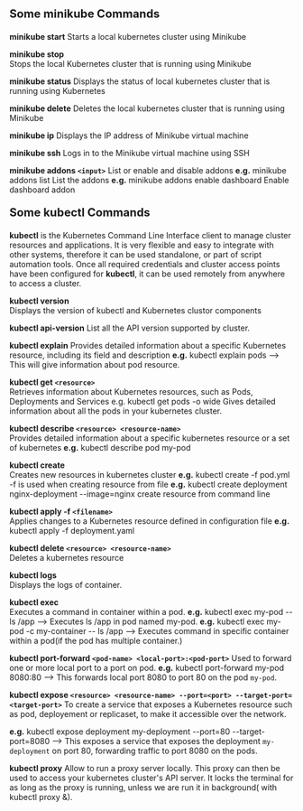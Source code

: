 <p style="font-size: 20px;"><b>Some minikube Commands</b></p>

**minikube start**
Starts a local kubernetes cluster using Minikube

**minikube stop**	
Stops the local Kubernetes cluster that is running using Minikube

**minikube status**
Displays the status of local kubernetes cluster that is running using Kubernetes

**minikube delete**
Deletes the local kubernetes cluster that is running using Minikube

**minikube ip**
Displays the IP address of Minikube virtual machine

**minikube ssh**
Logs in to the Minikube virtual machine using SSH

**minikube addons `<input>`**
List or enable and disable addons
**e.g.** minikube addons list       List the addons
**e.g.** minikube addons enable dashboard       Enable dashboard addon



<p style="font-size: 20px;"><b>Some kubectl Commands</b></p>
<b>kubectl</b> is the Kubernetes Command Line Interface client to manage cluster resources and applications. It is very flexible and easy to integrate with other systems, therefore it can be used standalone, or part of script automation tools. Once all required credentials and cluster access points have been configured for <b>kubectl</b>, it can be used remotely from anywhere to access a cluster.

**kubectl version**   
Displays the version of kubectl and Kubernetes clustor components

**kubectl api-version**
List all the API version supported by cluster.

**kubectl explain**
Provides detailed information about a specific Kubernetes resource, including its field and description
**e.g.** kubectl explain pods --> This will give information about pod resource.

**kubectl get `<resource>`**   	    
Retrieves information about Kubernetes resources, such as Pods, Deployments and Services
e.g. kubectl get pods -o wide   Gives detailed information about all the pods in your kubernetes cluster.

**kubectl describe `<resource> <resource-name>`**   
Provides detailed information about a specific kubernetes resource or a set of kubernetes 
**e.g.** kubectl describe pod my-pod

**kubectl create**   
Creates new resources in kubernetes cluster
**e.g.** kubectl create -f pod.yml      -f is used when creating resource from file
**e.g.** kubectl create deployment nginx-deployment --image=nginx create resource from command line

**kubectl apply -f `<filename>`**   
Applies changes to a Kubernetes resource defined in configuration file 
**e.g.** kubectl apply -f deployment.yaml

**kubectl delete `<resource> <resource-name>`**   
Deletes a kubernetes resource 

**kubectl logs**   
Displays the logs of container.

**kubectl exec**   
Executes a command in container within a pod.
**e.g.** kubectl exec my-pod -- ls /app  -->  Executes ls /app in pod named my-pod.
**e.g.** kubectl exec my-pod -c my-container -- ls /app   -->  Executes command in specific container within a pod(if the pod has multiple container.)

**kubectl port-forward `<pod-name> <local-port>:<pod-port>`**
Used to forward one or more local port to a port on pod.
**e.g.** kubectl port-forward my-pod 8080:80  -->  This forwards local port 8080 to port 80 on the pod `my-pod`.

**kubectl expose `<resource> <resource-name> --port=<port> --target-port=<target-port>`**
To create a service that exposes a Kubernetes resource such as pod, deployement or replicaset, to make it accessible over the network.

**e.g.** kubectl expose deployment my-deployment --port=80 --target-port=8080   --> This exposes a service that exposes the deployment `my-deployment` on port 80, forwarding traffic to port 8080 on the pods.

**kubectl proxy**
Allow to run a proxy server locally. This proxy can then be used to access your kubernetes cluster's API server. It locks the terminal for as long as the proxy is running, unless we are run it in background( with kubectl proxy &).

